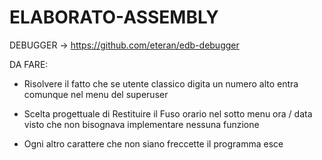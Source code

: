 # ELABORATO-ASSEMBLY

DEBUGGER -> https://github.com/eteran/edb-debugger

DA FARE:

- Risolvere il fatto che se utente classico digita 
  un numero alto entra comunque nel menu del superuser

- Scelta progettuale di Restituire il Fuso orario nel sotto 
  menu ora / data visto che non bisognava implementare nessuna funzione

- Ogni altro carattere che non siano freccette il programma esce
